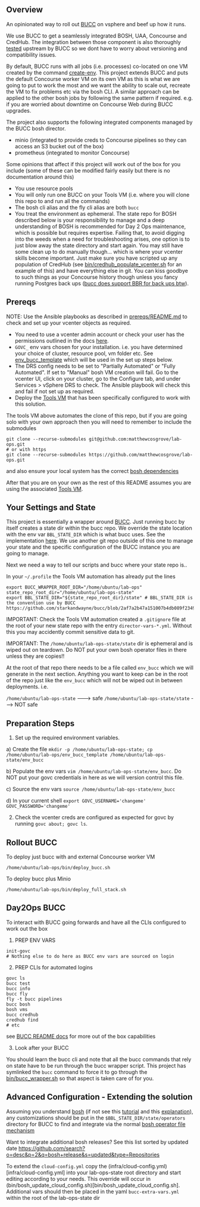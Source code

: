 ## Overview

An opinionated way to roll out [BUCC](https://github.com/starkandwayne/bucc) on vsphere and beef up how it runs.

We use BUCC to get a seamlessly integrated BOSH, UAA, Concourse and CredHub. The integration between those component is also thoroughly [tested](https://pipes.starkandwayne.com/teams/bucc/pipelines/bucc) upstream by BUCC so we dont have to worry about versioning and compatibility issues.

By default, BUCC runs with all jobs (i.e. processes) co-located on one VM created by the command [create-env](https://bosh.io/docs/init-vsphere/). This project extends BUCC and puts the default Concourse worker VM on its own VM as this is what we are going to put to work the most and we want the ability to scale out, recreate the VM to fix problems etc via the bosh CLI. A similar approach can be applied to the other bosh jobs by following the same pattern if required. e.g. if you are worried about downtime on Concourse Web during BUCC upgrades.

The project also supports the following integrated components managed by the BUCC bosh director.
* minio (integrated to provide creds to Concourse pipelines so they can access an S3 bucket out of the box)
* prometheus (integrated to monitor Concourse)

Some opinions that affect if this project will work out of the box for you include (some of these can be modified fairly easily but there is no documentation around this)
* You use resource pools
* You will only run one BUCC on your Tools VM (i.e. where you will clone this repo to and run all the commands)
* The bosh cli alias and the fly cli alias are both `bucc`
* You treat the environment as ephemeral. The state repo for BOSH described below is your responsibility to manage and a deep understanding of BOSH is recommended for Day 2 Ops maintenance, which is possible but requires expertise. Failing that, to avoid digging into the weeds when a need for troubleshooting arises, one option is to just blow away the state directory and start again. You may still have some clean up to do manually though... which is where your vcenter skills become important. Just make sure you have scripted up any population of CredHub (see [bin/credhub_populate_vcenter.sh](bin/credhub_populate_vcenter.sh) for an example of this) and have everything else in git. You can kiss goodbye to such things as your Concourse history though unless you fancy running Postgres back ups ([bucc does support BBR for back ups btw](https://github.com/starkandwayne/bucc#backup--restore)).

## Prereqs

NOTE: Use the Ansible playbooks as described in [prereqs/README.md](prereqs/README.md) to check and set up your vcenter objects as required.

* You need to use a vcenter admin account or check your user has the permissions outlined in the docs [here](https://github.com/cloudfoundry/bosh-vsphere-cpi-release/blob/master/docs/required_vcenter_privileges.md).
* `GOVC_` env vars chosen for your installation. i.e. you have determined your choice of cluster, resource pool, vm folder etc. See [env_bucc_template](env_bucc_template) which will be used in the set up steps below.
* The DRS config needs to be set to "Partially Automated" or "Fully Automated". If set to "Manual" bosh VM creation will fail. Go to the vcenter UI, click on your cluster, go to the Configure tab, and under Services > vSphere DRS to check. The Ansible playbook will check this and fail if not set up as required.
* Deploy the [Tools VM](https://github.com/matthewcosgrove/deploy-tools-vm) that has been specifically configured to work with this solution.

The tools VM above automates the clone of this repo, but if you are going solo with your own approach then you will need to remember to include the submodules

```
git clone --recurse-submodules git@github.com:matthewcosgrove/lab-ops.git
# or with https
git clone --recurse-submodules https://github.com/matthewcosgrove/lab-ops.git
```

and also ensure your local system has the correct [bosh dependencies](https://bosh.io/docs/cli-v2-install/#additional-dependencies)

After that you are on your own as the rest of this README assumes you are using the associated [Tools VM](https://github.com/matthewcosgrove/deploy-tools-vm).

## Your Settings and State

This project is essentially a wrapper around [BUCC](https://github.com/starkandwayne/bucc). Just running bucc by itself creates a state dir within the bucc repo. We override the state location with the env var `BBL_STATE_DIR` which is what bucc uses. See the implementation [here](https://github.com/starkandwayne/bucc/blob/2af7a2b47a151007b4db089f2349aa58bce8d1fc/bin/bucc#L8). We use another git repo outside of this one to manage your state and the specific configuration of the BUCC instance you are going to manage.

Next we need a way to tell our scripts and bucc where your state repo is..

In your `~/.profile` the Tools VM automation has already put the lines
```
export BUCC_WRAPPER_ROOT_DIR="/home/ubuntu/lab-ops"
state_repo_root_dir="/home/ubuntu/lab-ops-state"
export BBL_STATE_DIR="${state_repo_root_dir}/state" # BBL_STATE_DIR is the convention use by BUCC https://github.com/starkandwayne/bucc/blob/2af7a2b47a151007b4db089f2349aa58bce8d1fc/bin/bucc#L8  
```

IMPORTANT: Check the Tools VM automation created a `.gitignore` file at the root of your new state repo with the entry `director-vars-*.yml`. Without this you may accidently commit sensitive data to git.

IMPORTANT: The `/home/ubuntu/lab-ops-state/state` dir is ephemeral and is wiped out on teardown. Do NOT put your own bosh operator files in there unless they are copies!!

At the root of that repo there needs to be a file called `env_bucc` which we will generate in the next section. Anything you want to keep can be in the root of the repo just like the `env_bucc` which will not be wiped out in between deployments. i.e.

`/home/ubuntu/lab-ops-state` ---> safe
`/home/ubuntu/lab-ops-state/state` ---> NOT safe

## Preparation Steps

1) Set up the required environment variables.

  a) Create the file `mkdir -p /home/ubuntu/lab-ops-state; cp /home/ubuntu/lab-ops/env_bucc_template /home/ubuntu/lab-ops-state/env_bucc`

  b) Populate the env vars `vim /home/ubuntu/lab-ops-state/env_bucc`. Do NOT put your govc credentials in here as we will version control this file.

  c) Source the env vars `source /home/ubuntu/lab-ops-state/env_bucc`

  d) In your current shell `export GOVC_USERNAME='changeme' GOVC_PASSWORD='changeme'`

2) Check the vcenter creds are configured as expected for govc by running `govc about; govc ls`. 

## Rollout BUCC

To deploy just bucc with and external Concourse worker VM

```
/home/ubuntu/lab-ops/bin/deploy_bucc.sh
```

To deploy bucc plus Minio

```
/home/ubuntu/lab-ops/bin/deploy_full_stack.sh
```

## Day2Ops BUCC

To interact with BUCC going forwards and have all the CLIs configured to work out the box

1) PREP ENV VARS

```
init-govc
# Nothing else to do here as BUCC env vars are sourced on login 
```

2) PREP CLIs for automated logins
```
govc ls
bucc test
bucc info
bucc fly
fly -t bucc pipelines
bucc bosh
bosh vms
bucc credhub
credhub find
# etc
```
see [BUCC README docs](https://github.com/starkandwayne/bucc/blob/master/README.md) for more out of the box capabilities

3) Look after your BUCC

You should learn the bucc cli and note that all the bucc commands that rely on state have to be run through the bucc wrapper script. This project has symlinked the `bucc` command to force it to go through the [bin/bucc_wrapper.sh](bin/bucc_wrapper.sh) so that aspect is taken care of for you.

## Advanced Configuration - Extending the solution

Assuming you understand [bosh](https://bosh.io/docs/) (if not see this [tutorial](https://ultimateguidetobosh.com/) and this [explanation](https://bosh.io/docs/problems/)), any customizations should be put in the `$BBL_STATE_DIR/state/operators` directory for BUCC to find and integrate via the normal [bosh operator file mechanism](https://bosh.io/docs/cli-ops-files/)

Want to integrate additional bosh releases? See this list sorted by updated date https://github.com/search?o=desc&p=2&q=bosh+release&s=updated&type=Repositories

To extend the `cloud-config.yml` copy the (infra/cloud-config.yml)[infra/cloud-config.yml] into your lab-ops-state root directory and start editing according to your needs. This override will occur in (bin/bosh_update_cloud_config.sh)[bin/bosh_update_cloud_config.sh]. Additional vars should then be placed in the yaml `bucc-extra-vars.yml` within the root of the lab-ops-state dir

